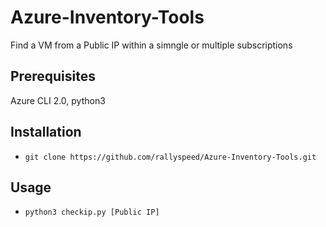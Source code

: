# Azure-Inventory-Tools
Find a VM from a Public IP within a simngle or multiple subscriptions

## Prerequisites
Azure CLI 2.0, python3

## Installation
- `git clone https://github.com/rallyspeed/Azure-Inventory-Tools.git`

## Usage
- `python3 checkip.py [Public IP]`

